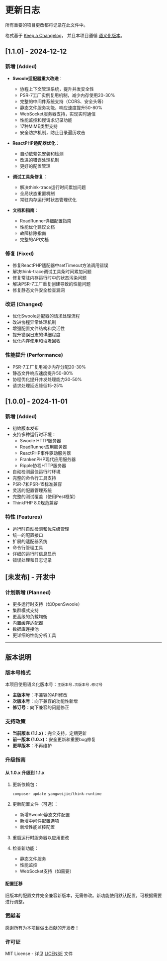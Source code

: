 # 更新日志

所有重要的项目更改都将记录在此文件中。

格式基于 [Keep a Changelog](https://keepachangelog.com/zh-CN/1.0.0/)，
并且本项目遵循 [语义化版本](https://semver.org/lang/zh-CN/)。

## [1.1.0] - 2024-12-12

### 新增 (Added)
- **Swoole适配器重大改进**：
  - 协程上下文管理系统，提升并发安全性
  - PSR-7工厂实例复用机制，减少内存使用20-30%
  - 完整的中间件系统支持（CORS、安全头等）
  - 静态文件服务功能，响应速度提升50-80%
  - WebSocket服务器支持，实现实时通信
  - 性能监控和慢请求记录功能
  - 17种MIME类型支持
  - 安全防护机制，防止目录遍历攻击

- **ReactPHP适配器优化**：
  - 自动依赖包安装和检测
  - 改进的错误处理机制
  - 更好的配置管理

- **调试工具条修复**：
  - 解决think-trace运行时间累加问题
  - 全局状态重置机制
  - 常驻内存运行时状态管理优化

- **文档和指南**：
  - RoadRunner详细配置指南
  - 性能优化建议文档
  - 故障排除指南
  - 完整的API文档

### 修复 (Fixed)
- 修复ReactPHP适配器中setTimeout方法调用错误
- 解决think-trace调试工具条时间累加问题
- 修复常驻内存运行时中的状态污染问题
- 解决PSR-7工厂重复创建导致的性能问题
- 修复静态文件安全检查漏洞

### 改进 (Changed)
- 优化Swoole适配器的请求处理流程
- 改进协程异常处理机制
- 增强配置文件结构和灵活性
- 提升错误日志的详细程度
- 优化内存使用和垃圾回收

### 性能提升 (Performance)
- PSR-7工厂复用减少内存分配20-30%
- 静态文件响应速度提升50-80%
- 协程优化提升并发处理能力30-50%
- 请求处理延迟降低15-25%

## [1.0.0] - 2024-11-01

### 新增 (Added)
- 初始版本发布
- 支持多种运行时环境：
  - Swoole HTTP服务器
  - RoadRunner应用服务器
  - ReactPHP事件驱动服务器
  - FrankenPHP现代应用服务器
  - Ripple协程HTTP服务器
- 自动检测最佳运行时环境
- 完整的命令行工具支持
- PSR-7和PSR-15标准兼容
- 灵活的配置管理系统
- 完整的测试覆盖（使用Pest框架）
- ThinkPHP 8.0规范兼容

### 特性 (Features)
- 运行时自动检测和优先级管理
- 统一的配置接口
- 扩展的适配器系统
- 命令行管理工具
- 详细的运行时信息显示
- 错误处理和日志记录

## [未发布] - 开发中

### 计划新增 (Planned)
- 更多运行时支持（如OpenSwoole）
- 集群模式支持
- 更高级的负载均衡
- 内置缓存适配器
- 数据库连接池
- 更详细的性能分析工具

---

## 版本说明

### 版本号格式
本项目使用语义化版本号：`主版本号.次版本号.修订号`

- **主版本号**：不兼容的API修改
- **次版本号**：向下兼容的功能性新增
- **修订号**：向下兼容的问题修正

### 支持政策
- **当前版本 (1.1.x)**：完全支持，定期更新
- **前一版本 (1.0.x)**：安全更新和重要bug修复
- **更早版本**：不再维护

### 升级指南

#### 从 1.0.x 升级到 1.1.x
1. 更新依赖包：
   ```bash
   composer update yangweijie/think-runtime
   ```

2. 更新配置文件（可选）：
   - 新增Swoole静态文件配置
   - 新增中间件配置选项
   - 新增性能监控配置

3. 重启运行时服务器以应用更改

4. 检查新功能：
   - 静态文件服务
   - 性能监控
   - WebSocket支持（如需要）

#### 配置迁移
旧版本的配置文件完全兼容新版本，无需修改。新功能使用默认配置，可根据需要进行调整。

### 贡献者
感谢所有为本项目做出贡献的开发者！

### 许可证
MIT License - 详见 [LICENSE](LICENSE) 文件

